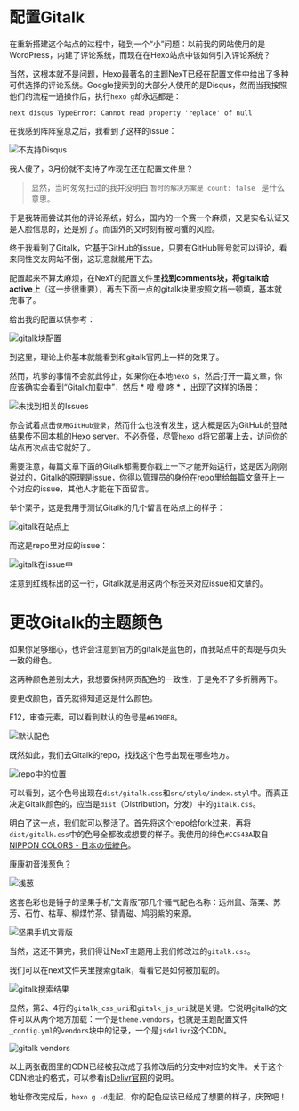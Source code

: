 # 配置Gitalk
在重新搭建这个站点的过程中，碰到一个“小”问题：以前我的网站使用的是WordPress，内建了评论系统，而现在在Hexo站点中该如何引入评论系统？

当然，这根本就不是问题，Hexo最著名的主题NexT已经在配置文件中给出了多种可供选择的评论系统。Google搜索到的大部分人使用的是Disqus，然而当我按照他们的流程一通操作后，执行`hexo g`却永远都是：

    next disqus TypeError: Cannot read property 'replace' of null

在我感到阵阵窒息之后，我看到了这样的issue：

![不支持Disqus](https://raw.githubusercontent.com/Macyrate/Macyrate.github.io/photo/不支持Disqus.jpg)

我人傻了，3月份就不支持了咋现在还在配置文件里？

> 显然，当时匆匆扫过的我并没明白 `暂时的解决方案是 count: false ` 是什么意思。

于是我转而尝试其他的评论系统，好么，国内的一个赛一个麻烦，又是实名认证又是人脸信息的，还是别了。而国外的又时刻有被河蟹的风险。

终于我看到了Gitalk，它基于GitHub的issue，只要有GitHub账号就可以评论，看来同性交友网站不倒，这玩意就能用下去。

配置起来不算太麻烦，在NexT的配置文件里**找到comments块，将gitalk给active上**（这一步很重要），再去下面一点的gitalk块里按照文档一顿填，基本就完事了。

给出我的配置以供参考：

![gitalk块配置](https://raw.githubusercontent.com/Macyrate/Macyrate.github.io/photo/gitalk块配置.jpg)

到这里，理论上你基本就能看到和gitalk官网上一样的效果了。

然而，坑爹的事情不会就此停止，如果你在本地`hexo s`，然后打开一篇文章，你应该确实会看到“Gitalk加载中”，然后 * 噔  噔  咚 * ，出现了这样的场景：

![未找到相关的Issues](https://raw.githubusercontent.com/Macyrate/Macyrate.github.io/photo/未找到相关的Issues.jpg)

你会试着点击`使用GitHub登录`，然而什么也没有发生，这大概是因为GitHub的登陆结果传不回本机的Hexo server。不必奇怪，尽管`hexo d`将它部署上去，访问你的站点再次点击它就好了。

需要注意，每篇文章下面的Gitalk都需要你戳上一下才能开始运行，这是因为刚刚说过的，Gitalk的原理是issue，你得以管理员的身份在repo里给每篇文章开上一个对应的issue，其他人才能在下面留言。

举个栗子，这是我用于测试Gitalk的几个留言在站点上的样子：

![gitalk在站点上](https://raw.githubusercontent.com/Macyrate/Macyrate.github.io/photo/gitalkinsite.jpg)

而这是repo里对应的issue：

![gitalk在issue中](https://raw.githubusercontent.com/Macyrate/Macyrate.github.io/photo/gitalkinissue.jpg)

注意到红线标出的这一行，Gitalk就是用这两个标签来对应issue和文章的。

# 更改Gitalk的主题颜色
如果你足够细心，也许会注意到官方的gitalk是蓝色的，而我站点中的却是与页头一致的绯色。

这两种颜色差别太大，我想要保持网页配色的一致性，于是免不了多折腾两下。

要更改颜色，首先就得知道这是什么颜色。

F12，审查元素，可以看到默认的色号是`#6190E8`。

![默认配色](https://raw.githubusercontent.com/Macyrate/Macyrate.github.io/photo/gitalkcolor.jpg)

既然如此，我们去Gitalk的repo，找找这个色号出现在哪些地方。

![repo中的位置](https://raw.githubusercontent.com/Macyrate/Macyrate.github.io/photo/gitalkrepocolor.jpg)

可以看到，这个色号出现在`dist/gitalk.css`和`src/style/index.styl`中。而真正决定Gitalk颜色的，应当是`dist`（Distribution，分发）中的`gitalk.css`。

明白了这一点，我们就可以整活了。首先将这个repo给fork过来，再将`dist/gitalk.css`中的色号全都改成想要的样子。我使用的绯色`#CC543A`取自[NIPPON COLORS - 日本の伝統色](http://nipponcolors.com)。

康康初音浅葱色？

![浅葱](https://raw.githubusercontent.com/Macyrate/Macyrate.github.io/photo/日本传统色.jpg)

这套色彩也是锤子的坚果手机“文青版”那几个骚气配色名称：远州鼠、落栗、苏芳、石竹、枯草、柳煤竹茶、锖青磁、鸠羽紫的来源。

![坚果手机文青版](https://raw.githubusercontent.com/Macyrate/Macyrate.github.io/photo/坚果手机配色.jpg)

当然，这还不算完，我们得让NexT主题用上我们修改过的`gitalk.css`。

我们可以在next文件夹里搜索gitalk，看看它是如何被加载的。

![gitalk搜索结果](https://raw.githubusercontent.com/Macyrate/Macyrate.github.io/photo/gtalk搜索结果.jpg)

显然，第2、4行的`gitalk_css_uri`和`gitalk_js_uri`就是关键。它说明gitalk的文件可以从两个地方加载：一个是`theme.vendors`，也就是主题配置文件`_config.yml`的`vendors`块中的记录，一个是`jsdelivr`这个CDN。

![gitalk vendors](https://raw.githubusercontent.com/Macyrate/Macyrate.github.io/photo/gitalkvendors.jpg)

以上两张截图里的CDN已经被我改成了我修改后的分支中对应的文件。关于这个CDN地址的格式，可以参看[jsDelivr官网](https://www.jsdelivr.com)的说明。

地址修改完成后，`hexo g -d`走起，你的配色应该已经成了想要的样子，庆贺吧！